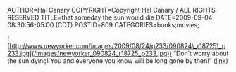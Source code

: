 AUTHOR=Hal Canary
COPYRIGHT=Copyright Hal Canary / ALL RIGHTS RESERVED
TITLE=that someday the sun would die
DATE=2009-09-04 08:30:56-05:00 (CDT)
POSTID=809
CATEGORIES=books;movies;

![http://www.newyorker.com/images/2009/08/24/p233/090824\_r18725\_p233.jpg](/images/newyorker_090824_r18725_p233.jpg))
“Don’t worry about the sun dying! You and everyone you know will be long gone by then!”
([link](http://www.newyorker.com/fiction/features/2009/08/24/090824fi_fiction_eggers?printable=true))
